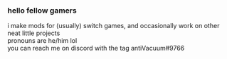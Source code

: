 ### hello fellow gamers
<t>i make mods for (usually) switch games, and occasionally work on other neat little projects<t>
 <br>
<t>pronouns are he/him lol<t>
<br>
<t>you can reach me on discord with the tag antiVacuum#9766<t>

<!--
**antivacuum/antivacuum** is a ✨ _special_ ✨ repository because its `README.md` (this file) appears on your GitHub profile.

Here are some ideas to get you started:

- 🔭 I’m currently working on ...
- 🌱 I’m currently learning ...
- 👯 I’m looking to collaborate on ...
- 🤔 I’m looking for help with ...
- 💬 Ask me about ...
- 📫 How to reach me: ...
- 😄 Pronouns: ...
- ⚡ Fun fact: ...
-->
